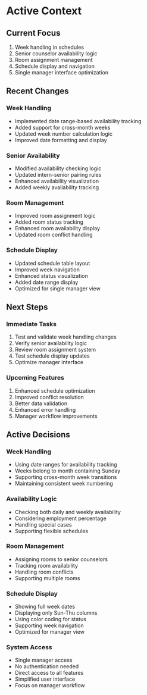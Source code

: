 # Active Context

## Current Focus
1. Week handling in schedules
2. Senior counselor availability logic
3. Room assignment management
4. Schedule display and navigation
5. Single manager interface optimization

## Recent Changes

### Week Handling
- Implemented date range-based availability tracking
- Added support for cross-month weeks
- Updated week number calculation logic
- Improved date formatting and display

### Senior Availability
- Modified availability checking logic
- Updated intern-senior pairing rules
- Enhanced availability visualization
- Added weekly availability tracking

### Room Management
- Improved room assignment logic
- Added room status tracking
- Enhanced room availability display
- Updated room conflict handling

### Schedule Display
- Updated schedule table layout
- Improved week navigation
- Enhanced status visualization
- Added date range display
- Optimized for single manager view

## Next Steps

### Immediate Tasks
1. Test and validate week handling changes
2. Verify senior availability logic
3. Review room assignment system
4. Test schedule display updates
5. Optimize manager interface

### Upcoming Features
1. Enhanced schedule optimization
2. Improved conflict resolution
3. Better data validation
4. Enhanced error handling
5. Manager workflow improvements

## Active Decisions

### Week Handling
- Using date ranges for availability tracking
- Weeks belong to month containing Sunday
- Supporting cross-month week transitions
- Maintaining consistent week numbering

### Availability Logic
- Checking both daily and weekly availability
- Considering employment percentage
- Handling special cases
- Supporting flexible schedules

### Room Management
- Assigning rooms to senior counselors
- Tracking room availability
- Handling room conflicts
- Supporting multiple rooms

### Schedule Display
- Showing full week dates
- Displaying only Sun-Thu columns
- Using color coding for status
- Supporting week navigation
- Optimized for manager view

### System Access
- Single manager access
- No authentication needed
- Direct access to all features
- Simplified user interface
- Focus on manager workflow 
